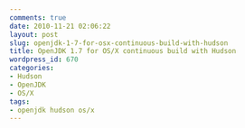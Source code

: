 ```yaml
---
comments: true
date: 2010-11-21 02:06:22
layout: post
slug: openjdk-1-7-for-osx-continuous-build-with-hudson
title: OpenJDK 1.7 for OS/X continuous build with Hudson
wordpress_id: 670
categories:
- Hudson
- OpenJDK
- OS/X
tags:
- openjdk hudson os/x
---
```



